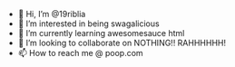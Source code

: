 - 👋 Hi, I’m @19riblia
- 👀 I’m interested in being swagalicious
- 🌱 I’m currently learning awesomesauce html
- 💞️ I’m looking to collaborate on NOTHING!! RAHHHHHH!
- 📫 How to reach me @ poop.com

<!---
hee hee hee haw haw haw
--->
